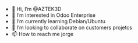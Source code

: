 - 👋 Hi, I’m @AZTEK3D
- 👀 I’m interested in Odoo Enterprise
- 🌱 I’m currently learning Debian/Ubuntu
- 💞️ I’m looking to collaborate on customers projetcs
- 📫 How to reach me jorge

<!---
AZTEK3D/AZTEK3D is a ✨ special ✨ repository because its `README.md` (this file) appears on your GitHub profile.
You can click the Preview link to take a look at your changes.
--->
